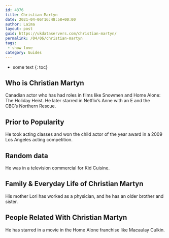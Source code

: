 ```yaml
---
id: 4376
title: Christian Martyn
date: 2021-04-06T16:48:58+00:00
author: Laima
layout: post
guid: https://ukdataservers.com/christian-martyn/
permalink: /04/06/christian-martyn
tags:
 - show love
category: Guides
---
```


* some text
{: toc}


## Who is Christian Martyn
                  
                  
                  
Canadian actor who has had roles in films like Snowmen and Home Alone: The Holiday Heist. He later starred in Netflix&#8217;s Anne with an E and the CBC&#8217;s Northern Rescue.
                  
              
            
              
            
                
                
                
## Prior to Popularity
                  
                  
                  
He took acting classes and won the child actor of the year award in a 2009 Los Angeles acting competition.
                  
              
            
              
            
                
                
                
## Random data
                  
                  
                  
He was in a television commercial for Kid Cuisine.
                  
              
            
              
            
                
                
                
## Family & Everyday Life of Christian Martyn
                  
                  
                  
His mother Lori has worked as a physician, and he has an older brother and sister.
                  
              
            
              
            
                
                
                
## People Related With Christian Martyn
                  
                  
                  
He has starred in a movie in the Home Alone franchise like Macaulay Culkin.
                  
              
            
              
            
                
              
            
              
              
            
            
              
            
          
          
          